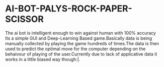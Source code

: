# AI-BOT-PALYS-ROCK-PAPER-SCISSOR
The ai bot is intelligent enough to win against human with 100% accuracy
Its a simple GUI and Deep-Learning Based game.Basically data is being manually collected by playing the game hundreds of times.The data is then used to predict 
the optimal move for the computer depending on the behaivour of playing of the user.Currently due to lack of applicative data it works in a little biased way though:|.
